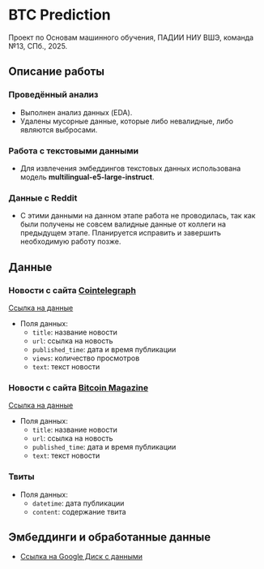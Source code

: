 # BTC Prediction

Проект по Основам машинного обучения, ПАДИИ НИУ ВШЭ, команда №13, СПб., 2025.

## Описание работы

### Проведённый анализ
- Выполнен анализ данных (EDA).
- Удалены мусорные данные, которые либо невалидные, либо являются выбросами.

### Работа с текстовыми данными
- Для извлечения эмбеддингов текстовых данных использована модель **multilingual-e5-large-instruct**.

### Данные с Reddit
- С этими данными на данном этапе работа не проводилась, так как были получены не совсем валидные данные от коллеги на предыдущем этапе. Планируется исправить и завершить необходимую работу позже.

## Данные

### Новости с сайта [Cointelegraph](https://cointelegraph.com/tags/bitcoin)
[Ссылка на данные](https://drive.google.com/file/d/11uN4LY244grxFcAB56XyG-L4HTJYT7ge/view?usp=sharing)
- Поля данных:
  - `title`: название новости
  - `url`: ссылка на новость
  - `published_time`: дата и время публикации
  - `views`: количество просмотров
  - `text`: текст новости

### Новости с сайта [Bitcoin Magazine](https://bitcoinmagazine.com/)
[Ссылка на данные](https://drive.google.com/file/d/1s7vRks9RLf_oYnKR6p0xIyQSL-ATuwVq/view?usp=drive_link)
- Поля данных:
  - `title`: название новости
  - `url`: ссылка на новость
  - `published_time`: дата и время публикации
  - `text`: текст новости

### Твиты
- Поля данных:
  - `datetime`: дата публикации
  - `content`: содержание твита


## Эмбеддинги и обработанные данные
- [Ссылка на Google Диск с данными](<потом>)

